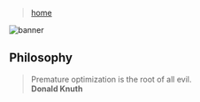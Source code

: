 > [home](../)

![banner](/abc/photos/banner.png)

## Philosophy

> Premature optimization is the root of all evil.  
> **Donald Knuth**

